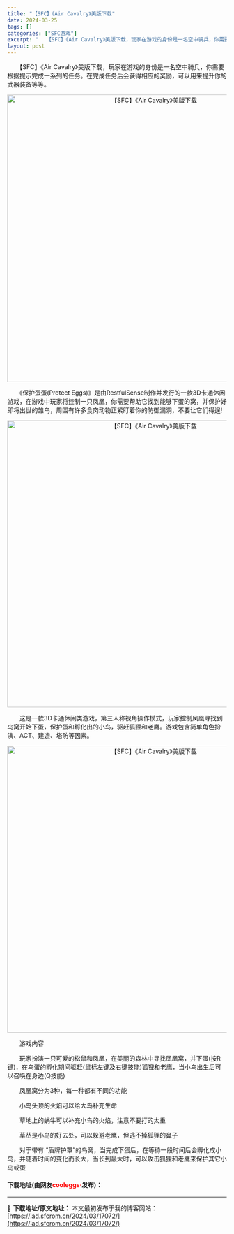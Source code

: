 ```yaml
---
title: "【SFC】《Air Cavalry》美版下载"
date: 2024-03-25
tags: []
categories: ["SFC游戏"]
excerpt: "　　【SFC】《Air Cavalry》美版下载，玩家在游戏的身份是一名空中骑兵，你需要根据提示完成一系列的任务。在完成任务后会获得相应的奖励，可以用来提升你的武器装备等等。 　　《保护蛋蛋(Protect Eggs)》是由RestfulSense制作并发行的一款3D卡通休闲游戏，在游戏中玩家将控制&hellip;"
layout: post
---
```


 <p>　　【SFC】《Air Cavalry》美版下载，玩家在游戏的身份是一名空中骑兵，你需要根据提示完成一系列的任务。在完成任务后会获得相应的奖励，可以用来提升你的武器装备等等。</p> <p align="center"><img align="" border="0" src="https://lad.sfcrom.cn/wp-content/uploads/2024/03/20240324_6600aea868374.png" width="658" alt="【SFC】《Air Cavalry》美版下载" /></p> <p>　　《保护蛋蛋(Protect Eggs)》是由RestfulSense制作并发行的一款3D卡通休闲游戏，在游戏中玩家将控制一只凤凰，你需要帮助它找到能够下蛋的窝，并保护好即将出世的雏鸟，周围有许多食肉动物正紧盯着你的防御漏洞，不要让它们得逞!</p> <p align="center"><img align="" border="0" src="https://lad.sfcrom.cn/wp-content/uploads/2024/03/20240324_6600aeaa2ed62.png" width="657" alt="【SFC】《Air Cavalry》美版下载" /></p> <p>　　这是一款3D卡通休闲类游戏，第三人称视角操作模式，玩家控制凤凰寻找到鸟窝开始下蛋，保护蛋和孵化出的小鸟，驱赶狐狸和老鹰。游戏包含简单角色扮演、ACT、建造、塔防等因素。</p> <p align="center"><img align="" border="0" src="https://lad.sfcrom.cn/wp-content/uploads/2024/03/20240324_6600aeae280cd.png" width="657" alt="【SFC】《Air Cavalry》美版下载" /></p> <p>　　游戏内容</p> <p>　　玩家扮演一只可爱的松鼠和凤凰，在美丽的森林中寻找凤凰窝，并下蛋(按R键)，在鸟蛋的孵化期间驱赶(鼠标左键及右键技能)狐狸和老鹰，当小鸟出生后可以召唤在身边(Q技能)</p> <p>　　凤凰窝分为3种，每一种都有不同的功能</p> <p>　　小鸟头顶的火焰可以给大鸟补充生命</p> <p>　　草地上的蜗牛可以补充小鸟的火焰，注意不要打的太重</p> <p>　　草丛是小鸟的好去处，可以躲避老鹰，但逃不掉狐狸的鼻子</p> <p>　　对于带有 &ldquo;盾牌护罩&rdquo;的鸟窝，当完成下蛋后，在等待一段时间后会孵化成小鸟，并随着时间的变化而长大，当长到最大时，可以攻击狐狸和老鹰来保护其它小鸟或蛋</p> <p><h4>下载地址(由网友<font color="red">cooleggs·</font>发布)：</h4></p> 

---
📖 **下载地址/原文地址：** 本文最初发布于我的博客网站：[https://lad.sfcrom.cn/2024/03/17072/](https://lad.sfcrom.cn/2024/03/17072/)
